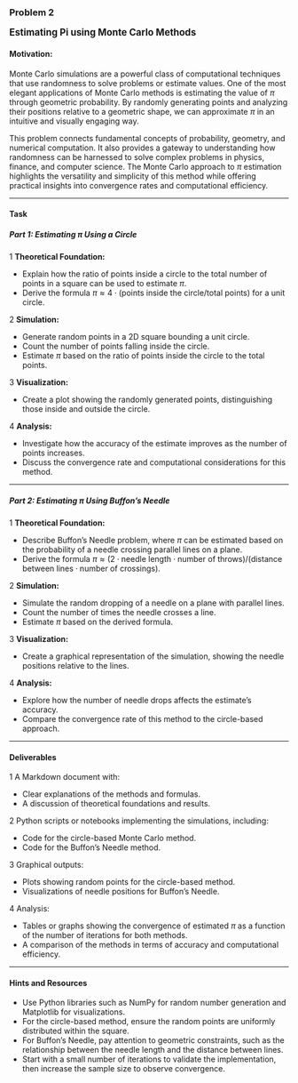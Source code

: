 ### Problem 2

<span style="font-size: 1.2em; font-weight: bold;">**Estimating Pi using Monte Carlo Methods**</span>

#### Motivation:

Monte Carlo simulations are a powerful class of computational techniques that use randomness to solve problems or estimate values. One of the most elegant applications of Monte Carlo methods is estimating the value of $\pi$ through geometric probability. By randomly generating points and analyzing their positions relative to a geometric shape, we can approximate $\pi$ in an intuitive and visually engaging way.

This problem connects fundamental concepts of probability, geometry, and numerical computation. It also provides a gateway to understanding how randomness can be harnessed to solve complex problems in physics, finance, and computer science. The Monte Carlo approach to $\pi$ estimation highlights the versatility and simplicity of this method while offering practical insights into convergence rates and computational efficiency.

---

#### Task

##### Part 1: Estimating $\pi$ Using a Circle

1 **Theoretical Foundation:**

   - Explain how the ratio of points inside a circle to the total number of points in a square can be used to estimate $\pi$.
   - Derive the formula $\pi \approx 4 \cdot (\text{points inside the circle} / \text{total points})$ for a unit circle.

2 **Simulation:**

   - Generate random points in a 2D square bounding a unit circle.
   - Count the number of points falling inside the circle.
   - Estimate $\pi$ based on the ratio of points inside the circle to the total points.

3 **Visualization:**

   - Create a plot showing the randomly generated points, distinguishing those inside and outside the circle.

4 **Analysis:**

   - Investigate how the accuracy of the estimate improves as the number of points increases.
   - Discuss the convergence rate and computational considerations for this method.

---

##### Part 2: Estimating $\pi$ Using Buffon’s Needle

1 **Theoretical Foundation:**

   - Describe Buffon’s Needle problem, where $\pi$ can be estimated based on the probability of a needle crossing parallel lines on a plane.
   - Derive the formula $\pi \approx (2 \cdot \text{needle length} \cdot \text{number of throws}) / (\text{distance between lines} \cdot \text{number of crossings})$.

2 **Simulation:**

   - Simulate the random dropping of a needle on a plane with parallel lines.
   - Count the number of times the needle crosses a line.
   - Estimate $\pi$ based on the derived formula.

3 **Visualization:**

   - Create a graphical representation of the simulation, showing the needle positions relative to the lines.

4 **Analysis:**

   - Explore how the number of needle drops affects the estimate’s accuracy.
   - Compare the convergence rate of this method to the circle-based approach.

---

#### Deliverables

1 A Markdown document with:

   - Clear explanations of the methods and formulas.
   - A discussion of theoretical foundations and results.

2 Python scripts or notebooks implementing the simulations, including:

   - Code for the circle-based Monte Carlo method.
   - Code for the Buffon’s Needle method.

3 Graphical outputs:

   - Plots showing random points for the circle-based method.
   - Visualizations of needle positions for Buffon’s Needle.

4 Analysis:

   - Tables or graphs showing the convergence of estimated $\pi$ as a function of the number of iterations for both methods.
   - A comparison of the methods in terms of accuracy and computational efficiency.

---

#### Hints and Resources

- Use Python libraries such as NumPy for random number generation and Matplotlib for visualizations.
- For the circle-based method, ensure the random points are uniformly distributed within the square.
- For Buffon’s Needle, pay attention to geometric constraints, such as the relationship between the needle length and the distance between lines.
- Start with a small number of iterations to validate the implementation, then increase the sample size to observe convergence.

